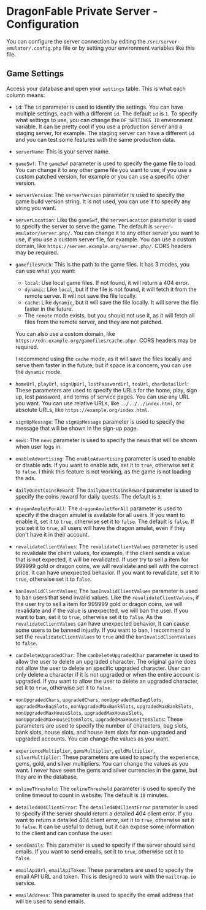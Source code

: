 
# DragonFable Private Server - Configuration

You can configure the server connection by editing the `/src/server-emulator/.config.php` file or by setting your environment variables like this file.

## Game Settings

Access your database and open your `settings` table. This is what each column means:

- `id`: The `id` parameter is used to identify the settings. You can have multiple settings, each with a different `id`. The default `id` is `1`. To specify what settings to use, you can change the `DF_SETTINGS_ID` environment variable. It can be pretty cool if you use a production server and a staging server, for example. The staging server can have a different `id` and you can test some features with the same production data.

- `serverName`: This is your server name.

- `gameSwf`: The `gameSwf` parameter is used to specify the game file to load. You can change it to any other game file you want to use, if you use a custom patched version, for example or you can use a specific other version.

- `serverVersion`: The `serverVersion` parameter is used to specify the game build version string. It is not used, you can use it to specify any string you want.

- `serverLocation`: Like the `gameSwf`, the `serverLocation` parameter is used to specify the server to serve the game. The default is `server-emulator/server.php/`. You can change it to any other server you want to use, if you use a custom server file, for example. You can use a custom domain, like `https://server.example.org/server.php/`. CORS headers may be required.

- `gamefilesPath`: This is the path to the game files. It has 3 modes, you can use what you want:
    - `local`: Use local game files. If not found, it will return a 404 error.
    - `dynamic`: Like `local`, but if the file is not found, it will fetch it from the remote server. It will not save the file locally.
    - `cache`: Like `dynamic`, but it will save the file locally. It will serve the file faster in the future.
    - The `remote` mode exists, but you should not use it, as it will fetch all files from the remote server, and they are not patched.

    You can also use a custom domain, like `https://cdn.example.org/gamefiles/cache.php/`. CORS headers may be required.

    I recommend using the `cache` mode, as it will save the files locally and serve them faster in the future, but if space is a concern, you can use the `dynamic` mode.

- `homeUrl`, `playUrl`, `signUpUrl`, `lostPasswordUrl`, `tosUrl`, `charDetailUrl`: These parameters are used to specify the URLs for the home, play, sign up, lost password, and terms of service pages. You can use any URL you want. You can use relative URLs, like `../../../index.html`, or absolute URLs, like `https://example.org/index.html`.

- `signUpMessage`: The `signUpMessage` parameter is used to specify the message that will be shown in the sign-up page.

- `news`: The `news` parameter is used to specify the news that will be shown when user logs in.

- `enableAdvertising`: The `enableAdvertising` parameter is used to enable or disable ads. If you want to enable ads, set it to `true`, otherwise set it to `false`. I think this feature is not working, as the game is not loading the ads.

- `dailyQuestCoinsReward`: The `dailyQuestCoinsReward` parameter is used to specify the coins reward for daily quests. The default is `3`.

- `dragonAmuletForAll`: The `dragonAmuletForAll` parameter is used to specify if the dragon amulet is available for all users. If you want to enable it, set it to `true`, otherwise set it to `false`. The default is `false`. If you set it to `true`, all users will have the dragon amulet, even if they don't have it in their account.

- `revalidateClientValues`: The `revalidateClientValues` parameter is used to revalidate the client values, for example, if the client sends a value that is not expected, it will be revalidated. If user try to sell a item for 999999 gold or dragon coins, we will revalidate and sell with the correct price. It can have unexpected behavior. If you want to revalidate, set it to `true`, otherwise set it to `false`.

- `banInvalidClientValues`: The `banInvalidClientValues` parameter is used to ban users that send invalid values. Like the `revalidateClientValues`, if the user try to sell a item for 999999 gold or dragon coins, we will revalidate and if the value is unexpected, we will ban the user. If you want to ban, set it to `true`, otherwise set it to `false`. As the `revalidateClientValues` can have unexpected behavior, It can cause some users to be banned injustly. If you want to ban, I recommend to set the `revalidateClientValues` to `true` and the `banInvalidClientValues` to `false`.

- `canDeleteUpgradedChar`: The `canDeleteUpgradedChar` parameter is used to allow the user to delete an upgraded character. The original game does not allow the user to delete an specific upgraded character. User can only delete a character if it is not upgraded or when the entire account is upgraded. If you want to allow the user to delete an upgraded character, set it to `true`, otherwise set it to `false`.

- `nonUpgradedChars`, `upgradedChars`, `nonUpgradedMaxBagSlots`, `upgradedMaxBagSlots`, `nonUpgradedMaxBankSlots`, `upgradedMaxBankSlots`, `nonUpgradedMaxHouseSlots`, `upgradedMaxHouseSlots`, `nonUpgradedMaxHouseItemSlots`, `upgradedMaxHouseItemSlots`: These parameters are used to specify the number of characters, bag slots, bank slots, house slots, and house item slots for non-upgraded and upgraded accounts. You can change the values as you want.

- `experienceMultiplier`, `gemsMultiplier`, `goldMultiplier`, `silverMultiplier`: These parameters are used to specify the experience, gems, gold, and silver multipliers. You can change the values as you want. I never have seen the gems and silver currencies in the game, but they are in the database.

- `onlineThreshold`: The `onlineThreshold` parameter is used to specify the online timeout to count in website. The default is `10` minutes.

- `detailed404ClientError`: The `detailed404ClientError` parameter is used to specify if the server should return a detailed 404 client error. If you want to return a detailed 404 client error, set it to `true`, otherwise set it to `false`. It can be useful to debug, but it can expose some information to the client and can confuse the user.

- `sendEmails`: This parameter is used to specify if the server should send emails. If you want to send emails, set it to `true`, otherwise set it to `false`.

- `emailApiUrl`, `emailApiToken`: These parameters are used to specify the email API URL and token. This is designed to work with the `mailtrap.io` service.

- `emailAddress`: This parameter is used to specify the email address that will be used to send emails.

